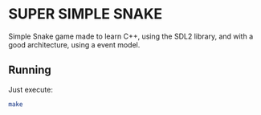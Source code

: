 # SUPER SIMPLE SNAKE

Simple Snake game made to learn C++, using the SDL2 library, and with a good architecture, using a event model.

## Running

Just execute:
```bash
make
```
